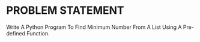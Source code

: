 # PROBLEM STATEMENT

Write A Python Program To Find Minimum Number From A List Using A Pre-defined Function.


